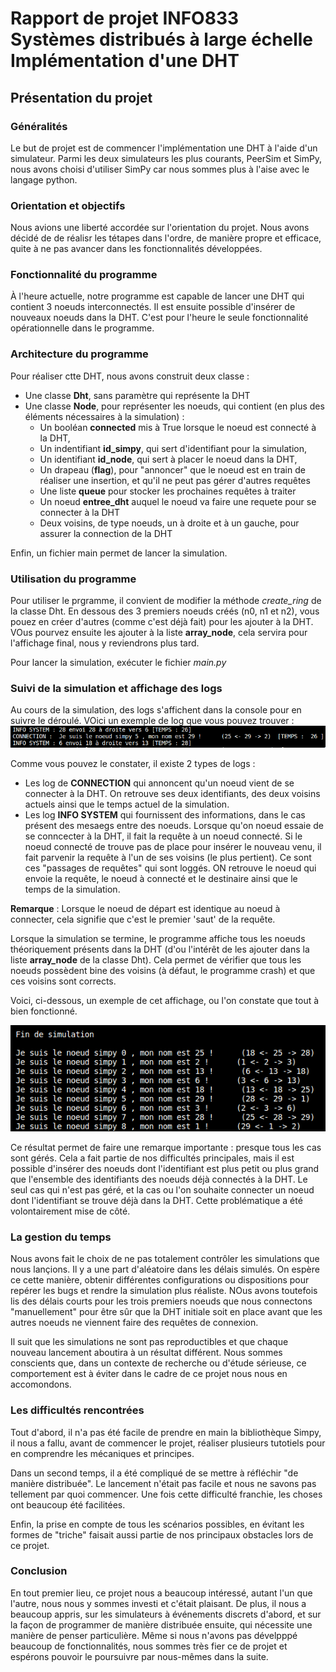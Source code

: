 # Rapport de projet INFO833<br>Systèmes distribués à large échelle<br>Implémentation d'une DHT

## Présentation du projet
### Généralités
Le but de projet est de commencer l'implémentation une DHT à l'aide d'un simulateur. 
Parmi les deux simulateurs les plus courants, PeerSim et SimPy, nous avons choisi d'utiliser SimPy car nous sommes plus à l'aise avec le langage python. 


### Orientation et objectifs
Nous avions une liberté accordée sur l'orientation du projet. Nous avons décidé de de réalisr les tétapes dans l'ordre, de manière propre et efficace, quite à ne pas avancer dans les fonctionnalités développées. 


### Fonctionnalité du programme
À l'heure actuelle, notre programme est capable de lancer une DHT qui contient 3 noeuds interconnectés. Il est ensuite possible d'insérer de nouveaux noeuds dans la DHT. C'est pour l'heure le seule fonctionnalité opérationnelle dans le programme.


### Architecture du programme
Pour réaliser ctte DHT, nous avons construit deux classe :
<ul>
<li>Une classe <b>Dht</b>, sans paramètre qui représente la DHT</li>
<li>Une classe <b>Node</b>, pour représenter les noeuds, qui contient (en plus des éléments nécessaires à la simulation) : 
    <ul>
    <li>Un booléan <b>connected</b> mis à True lorsque le noeud est connecté à la DHT,</li>
    <li>Un indentifiant <b>id_simpy</b>, qui sert d'identifiant pour la simulation, </li>
    <li>Un identifiant <b>id_node</b>, qui sert à placer le noeud dans la DHT, </li>
    <li>Un drapeau (<b>flag</b>), pour "annoncer" que le noeud est en train de réaliser une insertion, et qu'il ne peut pas gérer d'autres requêtes</li>
    <li>Une liste <b>queue</b> pour stocker les prochaines requêtes à traiter</li>
    <li>Un noeud <b>entree_dht</b> auquel le noeud va faire une requete pour se connecter à la DHT</li>
    <li>Deux voisins, de type noeuds, un à droite et à un gauche, pour assurer la connection de la DHT</li>
    </ul>
</li>
</ul>

Enfin, un fichier main permet de lancer la simulation.


### Utilisation du programme
Pour utiliser le prgramme, il convient de modifier la méthode <i>create_ring</i> de la classe Dht. En dessous des 3 premiers noeuds créés (n0, n1 et n2), vous pouez en créer d'autres (comme c'est déjà fait) pour les ajouter à la DHT. VOus pourvez ensuite les ajouter à la liste <b>array_node</b>, cela servira pour l'affichage final, nous y reviendrons plus tard.

Pour lancer la  simulation, exécuter le fichier <i>main.py</i>


### Suivi de la simulation et affichage des logs
Au cours de la simulation, des logs s'affichent dans la console pour en suivre le déroulé. VOici un exemple de log que vous pouvez trouver : 
<img src="pictures/log_example.png">

Comme vous pouvez le constater, il existe 2 types de logs : 
<ul>
<li>Les log de <b>CONNECTION</b> qui annoncent qu'un noeud vient de se connecter à la DHT. On retrouve ses deux identifiants, des deux voisins actuels ainsi que le temps actuel de la simulation.</li>
<li>Les log <b>INFO SYSTEM</b> qui fournissent des informations, dans le cas présent des mesaegs entre des noeuds. Lorsque qu'on noeud essaie de se conncecter à la DHT, il fait la requête à un noeud connecté. Si le noeud connecté de trouve pas de place pour insérer le nouveau venu, il fait parvenir la requête à l'un de ses voisins (le plus pertient). Ce sont ces "passages de requêtes" qui sont loggés. ON retrouve le noeud qui envoie la requête, le noeud à connecté et le destinaire ainsi que le temps de la simulation.
</ul>

<b>Remarque</b> : Lorsque le noeud de départ est identique au noeud à connecter, cela signifie que c'est le premier 'saut' de la requête.

Lorsque la simulation se termine, le programme affiche tous les noeuds théoriquement présents dans la DHT (d'ou l'intérêt de les ajouter dans la liste <b>array_node</b> de la classe Dht). Cela permet de vérifier que tous les noeuds possèdent bine des voisins (à défaut, le programme crash) et que ces voisins sont corrects.

Voici, ci-dessous, un exemple de cet affichage, ou l'on constate que tout à bien fonctionné.

<img src="pictures/result_example.png">

Ce résultat permet de faire une remarque importante : presque tous les cas sont gérés. Cela a fait partie de nos difficultés principales, mais il est possible d'insérer des noeuds dont l'identifiant est plus petit ou plus grand que l'ensemble des identifiants des noeuds déjà connectés à la DHT. Le seul cas qui n'est pas géré, et la cas ou l'on souhaite connecter un noeud dont l'identifiant se trouve déjà dans la DHT. Cette problématique a été volontairement mise de côté.

### La gestion du temps
Nous avons fait le choix de ne pas totalement contrôler les simulations que nous lançions. Il y a une part d'aléatoire dans les délais simulés. On espère ce cette manière, obtenir différentes configurations ou dispositions pour repérer les bugs et rendre la simulation plus réaliste. NOus avons toutefois lis des délais courts pour les trois premiers noeuds que nous connectons "manuellement" pour être sûr que la DHT initiale soit en place avant que les autres noeuds ne viennent faire des requêtes de connexion.

Il suit que les simulations ne sont pas reproductibles et que chaque nouveau lancement aboutira à un résultat différent. Nous sommes conscients que, dans un contexte de recherche ou d'étude sérieuse, ce comportement est à éviter dans le cadre de ce projet nous nous en accomondons.

### Les difficultés rencontrées
Tout d'abord, il n'a pas été facile de prendre en main la bibliothèque Simpy, il nous a fallu, avant de commencer le projet, réaliser plusieurs tutotiels pour en comprendre les mécaniques et principes.

Dans un second temps, il a été compliqué de se mettre à réfléchir "de manière distribuée". Le lancement n'était pas facile et nous ne savons pas tellement par quoi commencer. Une fois cette difficulté franchie, les choses ont beaucoup été facilitées.

Enfin, la prise en compte de tous les scénarios possibles, en évitant les formes de "triche" faisait aussi partie de nos principaux obstacles lors de ce projet.


### Conclusion
En tout premier lieu, ce projet nous a beaucoup intéressé, autant l'un que l'autre, nous nous y sommes investi et c'était plaisant. De plus, il nous a beaucoup appris, sur les simulateurs à événements discrets d'abord, et sur la façon de programmer de manière distribuée ensuite, qui nécessite une manière de penser particulière. Même si nous n'avons pas dévelpppé beaucoup de fonctionnalités, nous sommes très fier ce de projet et espérons pouvoir le poursuivre par nous-mêmes dans la suite.





